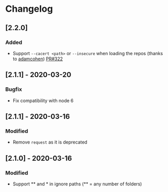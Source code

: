# Changelog

## [2.2.0] 

### Added
- Support `--cacert <path>` or `--insecure` when loading the repos (thanks to [adamcohen](https://github.com/adamcohen)) [PR#322](https://github.com/RetireJS/retire.js/pull/322)


## [2.1.1] - 2020-03-20

### Bugfix
- Fix compatibility with node 6


## [2.1.1] - 2020-03-16

### Modified
- Remove `request` as it is deprecated


## [2.1.0] - 2020-03-16

### Modified
- Support ** and * in ignore paths (** = any number of folders)

